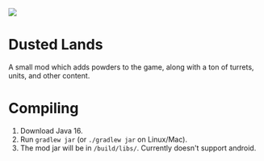 ![](https://github.com/KayyAyeAre/Dusted-Lands/blob/main/assets/icon.png) 
# Dusted Lands
A small mod which adds powders to the game, along with a ton of turrets, units, and other content.
# Compiling
1. Download Java 16.
2. Run `gradlew jar` (or `./gradlew jar` on Linux/Mac).
3. The mod jar will be in `/build/libs/`. Currently doesn't support android.
